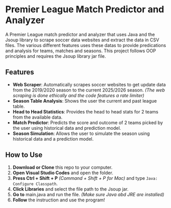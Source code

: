 # Premier League Match Predictor and Analyzer

A Premier League match predictor and analyzer that uses Java and the Jsoup library to scrape soccer data websites and extract the data in CSV files. The various different features uses these datas to provide predications and analysis for teams, matches and seasons. This project follows OOP principles and requires the Jsoup library jar file. 

## Features
- **Web Scraper**: Automatically scrapes soccer websites to get update data from the 2019/2020 season to the current 2025/2026 season. *(The web scraping is done ethically and the code features a rate limiter)*
- **Season Table Analysis**: Shows the user the current and past league table.
- **Head to Head Statistics**: Provides the head to head stats for 2 teams from the available data.
- **Match Predictor**: Predicts the score and outcome of 2 teams picked by the user using historical data and prediction model.
- **Season Simulation**: Allows the user to simulate the season using historical data and a prediction model.

## How to Use
1. **Download or Clone** this repo to your computer.
2. **Open Visual Studio Codes** and open the folder.
3. **Press Ctrl + Shift + P** *(Command + Shift + P for Mac)* and type `Java: Configure Classpath`.
4. **Click Libraries** and select the file path to the Jsoup jar.
5. **Go to** main.java and run the file. *(Make sure Java abd JRE are installed)*
6. **Follow** the instruction and use the program!
